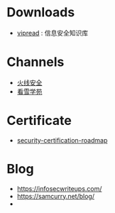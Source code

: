 # Downloads
- [vipread](https://vipread.com/library/datas/aisort/2) : 信息安全知识库


# Channels
- [火线安全](https://space.bilibili.com/503330419/)
- [看雪学苑](https://space.bilibili.com/525929512/)

# Certificate
- [security-certification-roadmap](https://pauljerimy.com/security-certification-roadmap/)

# Blog
- https://infosecwriteups.com/
- https://samcurry.net/blog/
- 
